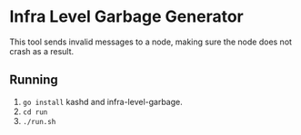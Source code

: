 # Infra Level Garbage Generator
This tool sends invalid messages to a node, making sure the node does not crash as a result.

## Running
 1. `go install` kashd and infra-level-garbage.
 2. `cd run`
 3. `./run.sh`


